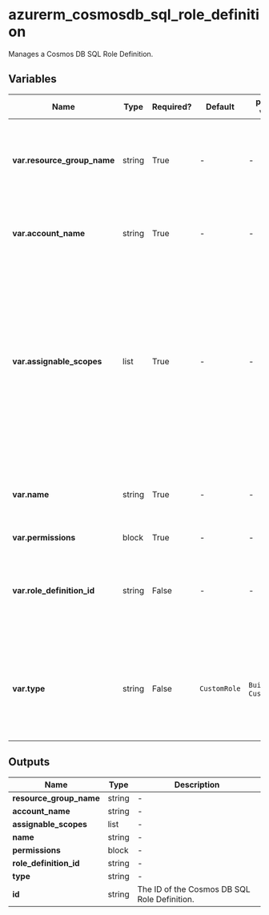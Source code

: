 # azurerm_cosmosdb_sql_role_definition

Manages a Cosmos DB SQL Role Definition.

## Variables

| Name | Type | Required? |  Default  |  possible values |  Description |
| ---- | ---- | --------- |  ----------- | ----------- | ----------- |
| **var.resource_group_name** | string | True | -  |  -  |  The name of the Resource Group in which the Cosmos DB SQL Role Definition is created. Changing this forces a new resource to be created. | 
| **var.account_name** | string | True | -  |  -  |  The name of the Cosmos DB Account. Changing this forces a new resource to be created. | 
| **var.assignable_scopes** | list | True | -  |  -  |  A list of fully qualified scopes at or below which Role Assignments may be created using this Cosmos DB SQL Role Definition. It will allow application of this Cosmos DB SQL Role Definition on the entire Database Account or any underlying Database/Collection. Scopes higher than Database Account are not enforceable as assignable scopes. | 
| **var.name** | string | True | -  |  -  |  An user-friendly name for the Cosmos DB SQL Role Definition which must be unique for the Database Account. | 
| **var.permissions** | block | True | -  |  -  |  A `permissions` block. | 
| **var.role_definition_id** | string | False | -  |  -  |  The GUID as the name of the Cosmos DB SQL Role Definition - one will be generated if not specified. Changing this forces a new resource to be created. | 
| **var.type** | string | False | `CustomRole`  |  `BuiltInRole`, `CustomRole`  |  The type of the Cosmos DB SQL Role Definition. Possible values are `BuiltInRole` and `CustomRole`. Defaults to `CustomRole`. Changing this forces a new resource to be created. | 



## Outputs

| Name | Type | Description |
| ---- | ---- | --------- | 
| **resource_group_name** | string  | - | 
| **account_name** | string  | - | 
| **assignable_scopes** | list  | - | 
| **name** | string  | - | 
| **permissions** | block  | - | 
| **role_definition_id** | string  | - | 
| **type** | string  | - | 
| **id** | string  | The ID of the Cosmos DB SQL Role Definition. | 